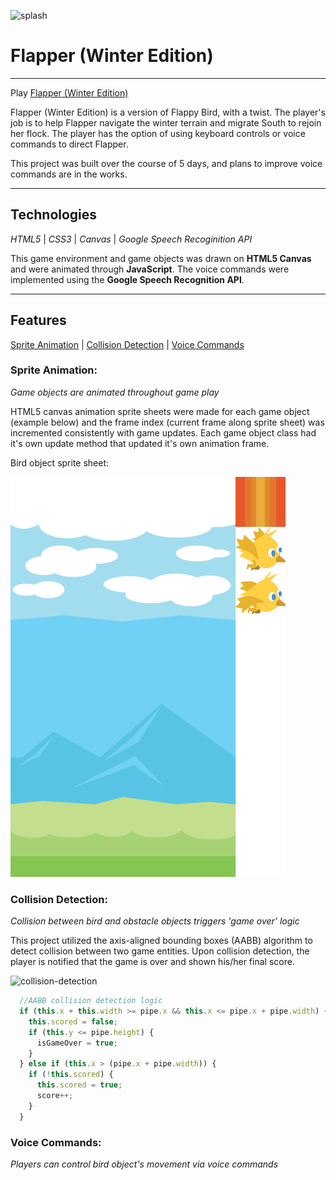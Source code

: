 ![splash](https://media.giphy.com/media/26mZGEi6KH3zNhN7vh/source.gif)

# Flapper (Winter Edition)

---

Play [Flapper (Winter Edition)](https://spark1031.github.io/flapper-voice/)

Flapper (Winter Edition) is a version of Flappy Bird, with a twist. The player's job is to help Flapper navigate the winter terrain and migrate South to rejoin her flock. The player has the option of using keyboard controls or voice commands to direct Flapper.

This project was built over the course of 5 days, and plans to improve voice commands are in the works.

---

## Technologies
*HTML5* | *CSS3* | *Canvas* | *Google Speech Recoginition API*

This game environment and game objects was drawn on **HTML5 Canvas** and were animated through **JavaScript**. The voice commands were implemented using the **Google Speech Recognition API**. 

---

## Features
[Sprite Animation](#sprite-animation) | [Collision Detection](#collision-detection) | [Voice Commands](#voice-commands)

### Sprite Animation:
*Game objects are animated throughout game play*

HTML5 canvas animation sprite sheets were made for each game object (example below) and the frame index (current frame along sprite sheet) was incremented consistently with game updates. Each game object class had it's own update method that updated it's own animation frame.

Bird object sprite sheet:

![sprite-sheet](https://github.com/spark1031/flapper-voice/blob/master/images/sprite.png)


### Collision Detection: 
*Collision between bird and obstacle objects triggers 'game over' logic*

This project utilized the axis-aligned bounding boxes (AABB) algorithm to detect collision between two game entities. Upon collision detection, the player is notified that the game is over and shown his/her final score.

![collision-detection](https://media.giphy.com/media/4T5xwp4iumC40kb5Mz/source.gif)

```javascript
  //AABB collision detection logic
  if (this.x + this.width >= pipe.x && this.x <= pipe.x + pipe.width) {
    this.scored = false;
    if (this.y <= pipe.height) {
      isGameOver = true;
    }
  } else if (this.x > (pipe.x + pipe.width)) {
    if (!this.scored) {
      this.scored = true;
      score++;
    }
  }
```

### Voice Commands: 
*Players can control bird object's movement via voice commands*

